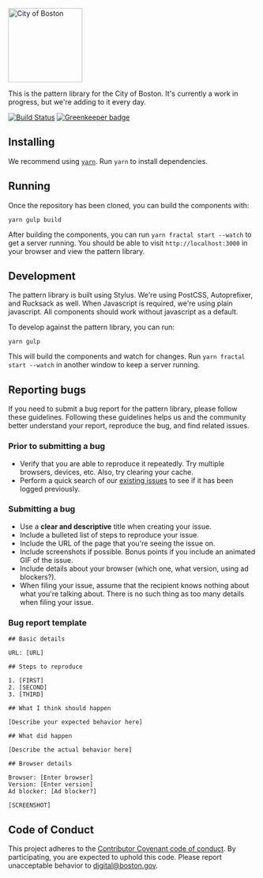 <img src="https://cloud.githubusercontent.com/assets/9234/19400090/8c20c53c-9222-11e6-937c-02bce55e5301.png" alt="City of Boston" width="150" />

This is the pattern library for the City of Boston. It's currently a work in progress, but we're adding to it every day.

[![Build Status](https://travis-ci.org/CityOfBoston/patterns.svg?branch=develop)](https://travis-ci.org/CityOfBoston/patterns)
[![Greenkeeper badge](https://badges.greenkeeper.io/CityOfBoston/patterns.svg)](https://greenkeeper.io/)

## Installing

We recommend using [`yarn`](https://yarnpkg.com/en/). Run `yarn` to install dependencies.

## Running

Once the repository has been cloned, you can build the components with:

`yarn gulp build`

After building the components, you can run `yarn fractal start --watch` to get a server running. You should be able to visit `http://localhost:3000` in your browser and view the pattern library.

## Development

The pattern library is built using Stylus. We're using PostCSS, Autoprefixer, and Rucksack as well. When Javascript is required, we're using plain javascript. All components should work without javascript as a default.

To develop against the pattern library, you can run:

`yarn gulp`

This will build the components and watch for changes. Run `yarn fractal start --watch` in another window to keep a server running.

## Reporting bugs

If you need to submit a bug report for the pattern library, please follow these guidelines. Following these guidelines helps us and the community better understand your report, reproduce the bug, and find related issues.

### Prior to submitting a bug

 * Verify that you are able to reproduce it repeatedly. Try multiple browsers, devices, etc. Also, try clearing your cache.
 * Perform a quick search of our [existing issues](https://github.com/CityOfBoston/cob-patterns/issues) to see if it has been logged previously.

### Submitting a bug

 * Use a **clear and descriptive** title when creating your issue.
 * Include a bulleted list of steps to reproduce your issue.
 * Include the URL of the page that you're seeing the issue on.
 * Include screenshots if possible. Bonus points if you include an animated GIF of the issue.
 * Include details about your browser (which one, what version, using ad blockers?).
 * When filing your issue, assume that the recipient knows nothing about what you're talking about. There is no such thing as too many details when filing your issue.

### Bug report template

```
## Basic details

URL: [URL]

## Steps to reproduce

1. [FIRST]
2. [SECOND]
3. [THIRD]

## What I think should happen

[Describe your expected behavior here]

## What did happen

[Describe the actual behavior here]

## Browser details

Browser: [Enter browser]
Version: [Enter version]
Ad blocker: [Ad blocker?]

[SCREENSHOT]
```

## Code of Conduct

This project adheres to the [Contributor Covenant code of conduct](https://github.com/CityOfBoston/boston.gov/blob/develop/guides/01-code-of-conduct.md). By participating, you are expected to uphold this code. Please report unacceptable behavior to <a href="mailto:digital@boston.gov">digital@boston.gov</a>.
